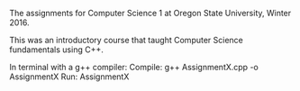 The assignments for Computer Science 1 at Oregon State University, Winter 2016.

This was an introductory course that taught Computer Science fundamentals using C++.

In terminal with a g++ compiler:
  Compile: g++ AssignmentX.cpp -o AssignmentX
  Run: AssignmentX
